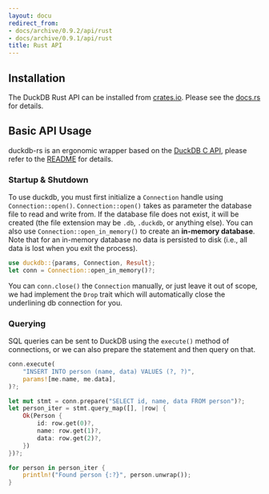 ```yaml
---
layout: docu
redirect_from:
- docs/archive/0.9.2/api/rust
- docs/archive/0.9.1/api/rust
title: Rust API
---
```


## Installation

The DuckDB Rust API can be installed from [crates.io](https://crates.io/crates/duckdb). Please see the [docs.rs](http://docs.rs/duckdb) for details.

## Basic API Usage

duckdb-rs is an ergonomic wrapper based on the [DuckDB C API](https://github.com/duckdb/duckdb/blob/main/src/include/duckdb.h), please refer to the [README](https://github.com/duckdb/duckdb-rs) for details.

### Startup & Shutdown

To use duckdb, you must first initialize a `Connection` handle using `Connection::open()`. `Connection::open()` takes as parameter the database file to read and write from. If the database file does not exist, it will be created (the file extension may be `.db`, `.duckdb`, or anything else). You can also use `Connection::open_in_memory()` to create an **in-memory database**. Note that for an in-memory database no data is persisted to disk (i.e., all data is lost when you exit the process).

```rust
use duckdb::{params, Connection, Result};
let conn = Connection::open_in_memory()?;
```

You can `conn.close()` the `Connection` manually, or just leave it out of scope, we had implement the `Drop` trait which will automatically close the underlining db connection for you.

### Querying

SQL queries can be sent to DuckDB using the `execute()` method of connections, or we can also prepare the statement and then query on that.

```rust
conn.execute(
    "INSERT INTO person (name, data) VALUES (?, ?)",
    params![me.name, me.data],
)?;

let mut stmt = conn.prepare("SELECT id, name, data FROM person")?;
let person_iter = stmt.query_map([], |row| {
    Ok(Person {
        id: row.get(0)?,
        name: row.get(1)?,
        data: row.get(2)?,
    })
})?;

for person in person_iter {
    println!("Found person {:?}", person.unwrap());
}
```